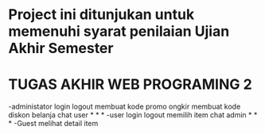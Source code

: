 # Project ini ditunjukan untuk memenuhi syarat penilaian Ujian Akhir Semester
TUGAS AKHIR WEB PROGRAMING 2
=====================================
-administator
  login
  logout
  membuat kode promo ongkir
  membuat kode diskon belanja
  chat user
  *
  *
  *
-user
  login
  logout
  memilih item
  chat admin
  *
  *
  *
-Guest 
  melihat detail item
